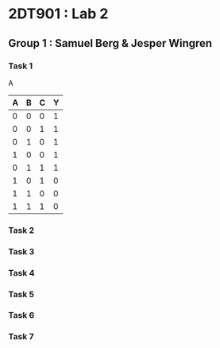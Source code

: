 # 2DT901 : Lab 2

## Group 1 : Samuel Berg & Jesper Wingren

### Task 1
A


| **A**| **B** | **C** | **Y**  |
|------------|-----|-----|--------|
| 0    | 0   | 0   | 1      |
| 0    | 0   | 1   | 1      |
| 0    | 1   | 0   | 1      |
| 1    | 0   | 0   | 1      |
| 0    | 1   | 1   | 1      |
| 1    | 0   | 1   | 0      |
| 1    | 1   | 0   | 0      |
| 1    | 1   | 1   | 0      |

### Task 2

### Task 3

### Task 4

### Task 5

### Task 6

### Task 7

<!-- * Table
* | Column 1 Header | Column 2 Header | Column 3 Header |
* |-----------------|-----------------|-----------------|
* | Row 1, Col 1    | Row 1, Col 2    | Row 1, Col 3    |
* | Row 2, Col 1    | Row 2, Col 2    | Row 2, Col 3    |
* -->